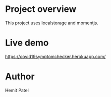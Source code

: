 # Project overview

This project uses localstorage and momentjs.

# Live demo

https://covid19symptomchecker.herokuapp.com/

# Author

Hemit Patel
